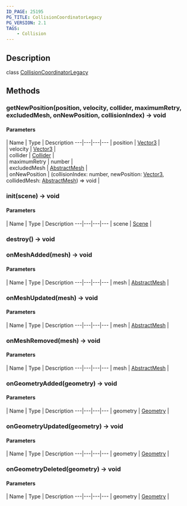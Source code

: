 ```yaml
---
ID_PAGE: 25195
PG_TITLE: CollisionCoordinatorLegacy
PG_VERSION: 2.1
TAGS:
    - Collision
---
```

## Description

class [CollisionCoordinatorLegacy](/classes/3.0/CollisionCoordinatorLegacy)



## Methods

### getNewPosition(position, velocity, collider, maximumRetry, excludedMesh, onNewPosition, collisionIndex) &rarr; void



#### Parameters
 | Name | Type | Description
---|---|---|---
 | position | [Vector3](/classes/3.0/Vector3) |      
 | velocity | [Vector3](/classes/3.0/Vector3) |      
 | collider | [Collider](/classes/3.0/Collider) |      
 | maximumRetry | number |      
 | excludedMesh | [AbstractMesh](/classes/3.0/AbstractMesh) |      
 | onNewPosition | (collisionIndex: number, newPosition: [Vector3](/classes/3.0/Vector3), collidedMesh: [AbstractMesh](/classes/3.0/AbstractMesh)) =&gt; void |      
### init(scene) &rarr; void



#### Parameters
 | Name | Type | Description
---|---|---|---
 | scene | [Scene](/classes/3.0/Scene) |      

### destroy() &rarr; void


### onMeshAdded(mesh) &rarr; void



#### Parameters
 | Name | Type | Description
---|---|---|---
 | mesh | [AbstractMesh](/classes/3.0/AbstractMesh) |      

### onMeshUpdated(mesh) &rarr; void



#### Parameters
 | Name | Type | Description
---|---|---|---
 | mesh | [AbstractMesh](/classes/3.0/AbstractMesh) |      

### onMeshRemoved(mesh) &rarr; void



#### Parameters
 | Name | Type | Description
---|---|---|---
 | mesh | [AbstractMesh](/classes/3.0/AbstractMesh) |      

### onGeometryAdded(geometry) &rarr; void



#### Parameters
 | Name | Type | Description
---|---|---|---
 | geometry | [Geometry](/classes/3.0/Geometry) |      

### onGeometryUpdated(geometry) &rarr; void



#### Parameters
 | Name | Type | Description
---|---|---|---
 | geometry | [Geometry](/classes/3.0/Geometry) |      

### onGeometryDeleted(geometry) &rarr; void



#### Parameters
 | Name | Type | Description
---|---|---|---
 | geometry | [Geometry](/classes/3.0/Geometry) |      

